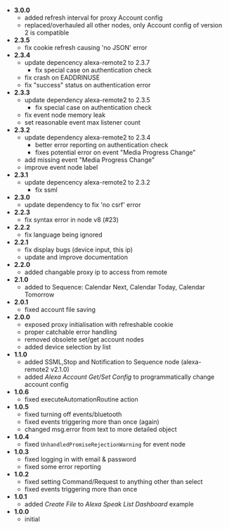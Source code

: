 - **3.0.0**
  - added refresh interval for proxy Account config
  - replaced/overhauled all other nodes, only Account config of version 2 is compatible
- **2.3.5**
  - fix cookie refresh causing 'no JSON' error
- **2.3.4**
  - update depencency alexa-remote2 to 2.3.7
    - fix special case on authentication check
  - fix crash on EADDRINUSE
  - fix "success" status on authentication error
- **2.3.3**
  - update dependency alexa-remote2 to 2.3.5
    - fix special case on authentication check
  - fix event node memory leak 
  - set reasonable event max listener count
- **2.3.2**
  - update dependency alexa-remote2 to 2.3.4
    - better error reporting on authentication check
    - fixes potential error on event "Media Progress Change"
  - add missing event "Media Progress Change"
  - improve event node label
- **2.3.1**
  - update depencency alexa-remote2 to 2.3.2
    - fix ssml
- **2.3.0**
  - update dependency to fix 'no csrf' error
- **2.2.3**
  - fix syntax error in node v8 (#23) 
- **2.2.2**
  - fix language being ignored
- **2.2.1**
  - fix display bugs (device input, this ip)
  - update and improve documentation
- **2.2.0**
  - added changable proxy ip to access from remote 
- **2.1.0**
  - added to Sequence: Calendar Next, Calendar Today, Calendar Tomorrow 
- **2.0.1**
  - fixed account file saving 
- **2.0.0**
  - exposed proxy initialisation with refreshable cookie
  - proper catchable error handling
  - removed obsolete set/get account nodes
  - added device selection by list
- **1.1.0** 
  - added SSML,Stop and Notification to Sequence node (alexa-remote2 v2.1.0)
  - added *Alexa Account Get/Set Config* to programmatically change account config
- **1.0.6**
  - fixed executeAutomationRoutine action
- **1.0.5**
  - fixed turning off events/bluetooth
  - fixed events triggering more than once (again)
  - changed msg.error from text to more detailed object
- **1.0.4**
  - fixed `UnhandledPromiseRejectionWarning` for event node
- **1.0.3**
  - fixed logging in with email & password
  - fixed some error reporting
- **1.0.2** 
  - fixed setting Command/Request to anything other than select
  - fixed events triggering more than once
- **1.0.1**
  - added *Create File* to *Alexa Speak List Dashboard* example
- **1.0.0**
  - initial
